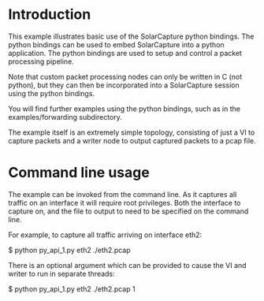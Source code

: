 Introduction
============

 This example illustrates basic use of the SolarCapture python bindings.
 The python bindings can be used to embed SolarCapture into a python
 application.  The python bindings are used to setup and control a packet
 processing pipeline.

 Note that custom packet processing nodes can only be written in C (not
 python), but they can then be incorporated into a SolarCapture session
 using the python bindings.

 You will find further examples using the python bindings, such as in the
 examples/forwarding subdirectory.

 The example itself is an extremely simple topology, consisting of just
 a VI to capture packets and a writer node to output captured packets
 to a pcap file.


Command line usage
==================

 The example can be invoked from the command line.  As it captures all
 traffic on an interface it will require root privileges.  Both the
 interface to capture on, and the file to output to need to be 
 specified on the command line. 

 For example, to capture all traffic arriving on interface eth2:

   $ python py_api_1.py eth2 ./eth2.pcap

 There is an optional argument which can be provided to cause the VI
 and writer to run in separate threads:

   $ python py_api_1.py eth2 ./eth2.pcap 1
